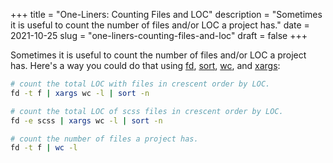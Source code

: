 +++
title = "One-Liners: Counting Files and LOC"
description = "Sometimes it is useful to count the number of files and/or LOC a project has."
date = 2021-10-25
slug = "one-liners-counting-files-and-loc"
draft = false
+++

Sometimes it is useful to count the number of files and/or LOC a project has.
Here's a way you could do that using
[fd](https://github.com/sharkdp/fd),
[sort](https://man7.org/linux/man-pages/man1/sort.1.html),
[wc](https://man7.org/linux/man-pages/man1/wc.1.html), and
[xargs](https://man7.org/linux/man-pages/man1/xargs.1.html):


```sh
# count the total LOC with files in crescent order by LOC.
fd -t f | xargs wc -l | sort -n

# count the total LOC of scss files in crescent order by LOC.
fd -e scss | xargs wc -l | sort -n

# count the number of files a project has.
fd -t f | wc -l
```
